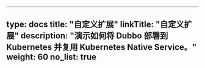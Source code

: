 
---
type: docs
title: "自定义扩展"
linkTitle: "自定义扩展"
description: "演示如何将 Dubbo 部署到 Kubernetes 并复用 Kubernetes Native Service。"
weight: 60
no_list: true
---
